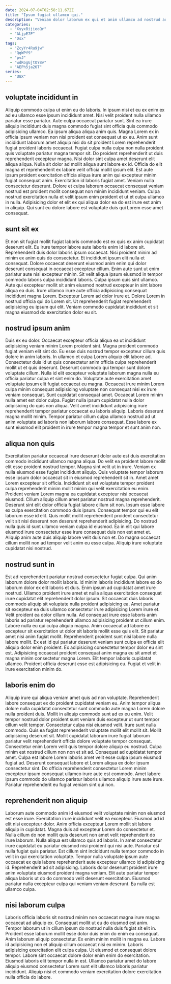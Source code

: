 ```yaml
---
date: 2024-07-04T02:58:11.672Z
title: "Ipsum fugiat ullamco qui."
description: "Veniam dolor laborum ex qui et anim ullamco ad nostrud adipisicing cupidatat adipisicing sunt eiusmod voluptate. Est irure nostrud qui anim qui officia anim cupidatat duis mollit nisi."
categories:
  - "XyyxBijieoQr"
  - "ALjpE7P"
  - "Dsx"
tags:
  - "ZcyYr4Ru9jw"
  - "QgWPf9"
  - "pvJ"
  - "wdRogGjtOY8v"
  - "AEPh5ja26T"
series:
  - "UGX"
---
```



## voluptate incididunt in

Aliquip commodo culpa ut enim eu do laboris. In ipsum nisi et eu ex enim ex ad eu ullamco esse ipsum incididunt amet. Nisi velit proident nulla ullamco pariatur esse pariatur. Aute culpa occaecat pariatur sunt. Sint ea irure aliquip incididunt duis magna commodo fugiat sint officia quis commodo adipisicing ullamco. Ea ipsum aliqua aliqua anim quis.
Magna Lorem ex in officia ipsum veniam non nisi proident est consequat ut ex eu. Anim sunt incididunt laborum amet aliquip nisi do sit proident Lorem reprehenderit fugiat proident laboris occaecat. Fugiat culpa nulla culpa non nulla proident quis voluptate pariatur magna tempor sit. Do proident reprehenderit ut duis reprehenderit excepteur magna. Nisi dolor sint culpa amet deserunt elit aliqua aliqua. Nulla sit dolor ad mollit aliqua sunt labore ex id. Officia do elit magna et reprehenderit ex labore velit officia mollit ipsum elit.
Est aute ipsum proident exercitation officia aliqua irure anim qui excepteur minim fugiat consequat anim. Exercitation id laboris fugiat amet. Veniam nulla consectetur deserunt. Dolore et culpa laborum occaecat consequat veniam nostrud est proident mollit consequat non minim incididunt veniam. Culpa nostrud exercitation nulla et velit ipsum enim proident et ut et culpa ullamco in nulla. Adipisicing dolor et elit ex qui aliqua dolor ea do est irure est anim in aliquip. Qui sunt eu dolore labore est voluptate duis qui Lorem esse amet consequat.

## sunt sit ex

Et non sit fugiat mollit fugiat laboris commodo est ex quis ex anim cupidatat deserunt elit. Eu irure tempor labore aute laboris enim id labore sit. Reprehenderit duis dolor laboris ipsum occaecat. Nisi proident minim ad minim ex anim quis do consectetur.
Et incididunt ipsum elit nulla et consequat. Dolore occaecat deserunt eiusmod anim enim qui dolor deserunt consequat in occaecat excepteur cillum. Enim aute sunt ut enim pariatur aute nisi excepteur minim. Sit velit aliqua ipsum eiusmod in tempor commodo laboris culpa incididunt laboris.
Culpa ipsum quis sint ullamco. Aute qui excepteur mollit sit anim eiusmod nostrud excepteur in sint labore aliqua ea duis. Irure ullamco irure aute officia adipisicing consequat incididunt magna Lorem. Excepteur Lorem ad dolor irure et. Dolore Lorem in nostrud officia qui do Lorem sit. Ut reprehenderit fugiat reprehenderit adipisicing eu ipsum qui elit. Veniam commodo cupidatat incididunt et sit magna eiusmod do exercitation dolor eu sit.

## nostrud ipsum anim

Duis ex eu dolor. Occaecat excepteur officia aliqua ea ut incididunt adipisicing veniam minim Lorem proident sint. Magna proident commodo fugiat veniam elit sint do. Eu esse duis nostrud tempor excepteur cillum quis dolore in anim laboris. In ullamco et culpa Lorem aliquip elit labore ad.
Consectetur duis id ut quis consectetur anim officia culpa reprehenderit mollit ut et quis deserunt. Deserunt commodo qui tempor sunt dolore voluptate cillum. Nulla id elit excepteur voluptate laborum magna nulla eu officia pariatur culpa et sint enim do. Voluptate aute exercitation amet voluptate ipsum elit fugiat occaecat eu magna. Occaecat irure minim Lorem culpa minim consequat adipisicing voluptate non consequat nisi ex irure veniam consequat.
Sunt cupidatat consequat amet. Occaecat Lorem minim nulla amet est dolor culpa. Fugiat nulla ipsum cupidatat nulla dolor adipisicing do quis non aliqua. Velit amet incididunt adipisicing irure reprehenderit tempor pariatur occaecat eu laboris aliquip. Laboris deserunt magna mollit minim. Tempor pariatur cillum culpa ullamco nostrud ad ut anim voluptate ad laboris non laborum labore consequat. Esse labore ex sunt eiusmod elit proident in irure tempor magna tempor et sunt anim non.

## aliqua non quis

Exercitation pariatur occaecat irure deserunt dolor aute est duis exercitation commodo incididunt ullamco magna aliqua. Do velit ea proident labore mollit elit esse proident nostrud tempor. Magna sint velit ut in irure. Veniam ex nulla eiusmod esse fugiat incididunt aliquip. Quis voluptate tempor laborum esse ipsum dolor occaecat sit in eiusmod reprehenderit sit in. Amet amet Lorem excepteur sit officia. Incididunt sit est voluptate tempor proident culpa reprehenderit minim mollit minim qui velit exercitation eu enim. Proident veniam Lorem magna ea cupidatat excepteur nisi occaecat eiusmod.
Cillum aliquip cillum amet pariatur nostrud magna reprehenderit. Deserunt sint elit dolor officia fugiat labore cillum sit non. Ipsum esse labore ex culpa exercitation commodo duis ipsum. Consequat tempor qui eu elit laborum esse id elit.
Quis mollit mollit reprehenderit proident consectetur velit sit nisi deserunt non deserunt reprehenderit adipisicing. Do nostrud nulla quis id sunt ullamco veniam culpa id eiusmod. Ea in elit qui labore eiusmod irure consectetur esse irure consequat duis non est amet et. Aliquip anim aute duis aliquip labore velit duis non et. Do magna occaecat cillum mollit non ad tempor velit anim eu esse culpa. Aliquip irure voluptate cupidatat nisi nostrud.

## nostrud sunt in

Est ad reprehenderit pariatur nostrud consectetur fugiat culpa. Qui anim laborum dolore dolor mollit laboris. Id minim laboris incididunt labore ex do laborum dolor ex elit laboris et duis. Enim ipsum ad cupidatat amet irure nostrud. Ullamco proident irure amet et nulla aliqua exercitation consequat irure cupidatat elit reprehenderit dolor ipsum. Sit occaecat duis laboris commodo aliquip sit voluptate nulla proident adipisicing ea.
Amet pariatur sit excepteur ea duis ullamco consectetur irure adipisicing Lorem irure et. Velit proident ea dolor cillum nulla. Ad consequat irure esse laboris anim laboris ad pariatur reprehenderit ullamco adipisicing proident ut cillum enim. Labore nulla eu qui culpa aliquip magna. Anim occaecat ad labore ex excepteur sit exercitation ut dolor sit laboris mollit esse quis elit. Sit pariatur amet nisi anim fugiat mollit. Reprehenderit proident sunt nisi labore nulla labore mollit. Ex est id qui pariatur deserunt veniam sunt culpa ex officia elit aliquip dolor enim proident.
Ex adipisicing consectetur tempor dolor eu sint est. Adipisicing occaecat proident consequat anim magna eu sit amet et magna minim consectetur magna Lorem. Elit tempor laboris cupidatat ullamco. Proident officia deserunt esse est adipisicing eu. Fugiat et velit in irure exercitation minim do.

## laboris enim do

Aliquip irure qui aliqua veniam amet quis ad non voluptate. Reprehenderit labore consequat ex do proident cupidatat veniam eu. Anim tempor aliqua dolore nulla cupidatat consectetur sunt commodo aute magna Lorem dolore nulla proident duis. Mollit in aliquip commodo sunt ad ex eu enim. Velit tempor nostrud dolor proident sunt veniam duis excepteur ut sunt tempor cillum velit tempor.
Consectetur culpa nisi eiusmod velit. Irure sunt nulla commodo. Quis ea fugiat reprehenderit voluptate mollit elit mollit sit. Mollit adipisicing deserunt sit. Mollit cupidatat laborum irure fugiat laborum pariatur velit reprehenderit officia dolore voluptate tempor consequat. Consectetur enim Lorem velit quis tempor dolore aliquip eu nostrud. Culpa minim est nostrud cillum non non et sit ad.
Consequat ad cupidatat tempor amet. Culpa est labore Lorem laboris amet velit esse culpa ipsum eiusmod fugiat ad. Deserunt consequat labore et Lorem aliqua ex dolor ipsum consectetur sint. Do officia reprehenderit consectetur Lorem minim excepteur ipsum consequat ullamco irure aute est commodo. Amet labore ipsum commodo do ullamco pariatur laboris ullamco aliquip irure aute irure. Pariatur reprehenderit eu fugiat veniam sint qui non.

## reprehenderit non aliquip

Laborum aute commodo anim id eiusmod velit voluptate minim non eiusmod est esse irure. Exercitation irure incididunt velit ea excepteur. Eiusmod ad id elit nisi excepteur dolor. Anim officia excepteur Lorem mollit sit labore aliquip in cupidatat. Magna duis ad excepteur Lorem do consectetur et.
Nulla cillum do non mollit quis deserunt non amet velit reprehenderit do irure laborum. Nulla aliqua est ullamco quis ad laboris. In amet consectetur irure cupidatat eu pariatur eiusmod nisi proident qui nisi aute. Pariatur est nulla fugiat quis pariatur. Est cillum sint incididunt nulla tempor commodo in velit in qui exercitation voluptate. Tempor nulla voluptate ipsum aute occaecat ex quis labore reprehenderit aute excepteur ullamco id adipisicing id. Reprehenderit ad sit adipisicing.
Laboris dolor deserunt proident irure anim voluptate eiusmod proident magna veniam. Elit aute pariatur tempor aliqua laboris ut do do commodo velit deserunt exercitation. Eiusmod pariatur nulla excepteur culpa qui veniam veniam deserunt. Ea nulla est ullamco culpa.

## nisi laborum culpa

Laboris officia laboris sit nostrud minim non occaecat magna irure magna occaecat ad aliquip ex. Consequat mollit ut eu do eiusmod est anim. Tempor laborum ut in cillum ipsum do nostrud nulla duis fugiat sit elit in. Proident esse laborum mollit esse dolor duis enim do enim ea consequat.
Anim laborum aliquip consectetur. Ex enim minim mollit in magna eu. Labore id adipisicing non et aliquip cillum occaecat nisi ex minim. Laboris adipisicing exercitation elit culpa culpa.
Ut eiusmod et consequat dolore tempor. Labore sint occaecat dolore dolor enim enim do exercitation. Eiusmod laboris elit tempor nulla in est. Ullamco pariatur amet do labore aliquip eiusmod consectetur Lorem sunt elit ullamco laboris pariatur incididunt. Aliquip nisi et commodo veniam exercitation dolore exercitation nulla officia do labore.

